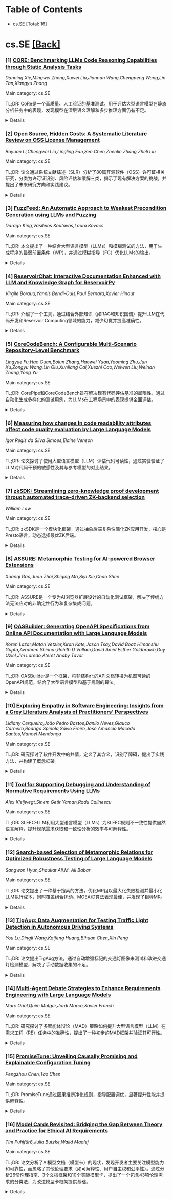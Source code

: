 <div id=toc></div>

# Table of Contents

- [cs.SE](#cs.SE) [Total: 16]


<div id='cs.SE'></div>

# cs.SE [[Back]](#toc)

### [1] [CORE: Benchmarking LLMs Code Reasoning Capabilities through Static Analysis Tasks](https://arxiv.org/abs/2507.05269)
*Danning Xie,Mingwei Zheng,Xuwei Liu,Jiannan Wang,Chengpeng Wang,Lin Tan,Xiangyu Zhang*

Main category: cs.SE

TL;DR: CoRe是一个高质量、人工验证的基准测试，用于评估大型语言模型在静态分析任务中的表现，发现模型在深层语义理解和多步推理方面仍有不足。


<details>
  <summary>Details</summary>
Motivation: 现有基准测试主要关注端到端结果（如代码修复或生成），而忽略了模型对程序语义推理的能力，因此需要专门的评估工具。

Method: 提出CoRe基准，包含12,553个任务实例，涵盖C/C++、Java和Python中的数据依赖、控制依赖和信息流任务，采用语义感知的多样化采样策略。

Result: 评估10种主流LLM，发现它们在依赖识别上表现良好，但在深层语义理解和多步推理任务中仍有困难。

Conclusion: CoRe揭示了LLM在复杂控制结构和反向依赖模式等挑战，为提升其代码推理能力提供了方向。

Abstract: Large language models (LLMs) have been widely adopted across diverse software
engineering domains, such as code generation, program repair, and vulnerability
detection. These applications require understanding beyond surface-level code
patterns: value propagation, control flow, and interdependence between program
elements. However, existing benchmarks primarily evaluate end-to-end outcomes,
such as whether code is correctly repaired or generated, leaving the models
ability for program semantic reasoning underexplored. This work presents CoRe,
a high-quality, human-verified benchmark designed to evaluate LLMs on
fundamental static analysis tasks. CoRe includes 12,553 task instances spanning
data dependency, control dependency, and information flow across programs
written in C/C++, Java, and Python. To ensure semantic diversity and reasoning
complexity, we propose a semantics-aware diverse sampling strategy that selects
targets and task instances based on structural coverage and dependency depth.
We evaluate 10 mainstream LLMs and show that, while they perform well at
identifying dependencies, models still struggle with tasks that require deeper
semantic understanding and multi-step reasoning. We further conduct qualitative
analyses to uncover key challenges, such as complex control structures and
backward dependency patterns, offering insights into improving LLMs code
reasoning capabilities.

</details>


### [2] [Open Source, Hidden Costs: A Systematic Literature Review on OSS License Management](https://arxiv.org/abs/2507.05270)
*Boyuan Li,Chengwei Liu,Lingling Fan,Sen Chen,Zhenlin Zhang,Zheli Liu*

Main category: cs.SE

TL;DR: 论文通过系统文献综述（SLR）分析了80篇开源软件（OSS）许可证相关研究，分类为许可证识别、风险评估和缓解三类，揭示了现有解决方案的挑战，并提出了未来研究方向和实践建议。


<details>
  <summary>Details</summary>
Motivation: 现代软件开发中集成第三方组件虽高效创新，但许可证风险可能导致法律和运营问题。现有研究和工具仍有局限，且开源许可证和生成式软件工程技术的快速发展对风险管理提出更高要求。

Method: 通过系统文献综述（SLR）分析80篇开源许可证相关论文，分类为许可证识别、风险评估和缓解三类。

Result: 揭示了现有解决方案的不足，提出了未来研究方向（如结合生成式技术）和实践建议，以促进学术界与工业界的合作。

Conclusion: 论文为开源许可证风险管理提供了系统性总结，旨在推动软件工程社区对合法风险的生态治理。

Abstract: Integrating third-party software components is a common practice in modern
software development, offering significant advantages in terms of efficiency
and innovation. However, this practice is fraught with risks related to
software licensing. A lack of understanding may lead to disputes, which can
pose serious legal and operational challenges. To these ends, both academia and
industry have conducted various investigations and proposed solutions and tools
to deal with these challenges. However, significant limitations still remain.
Moreover, the rapid evolution of open-source software (OSS) licenses, as well
as the rapidly incorporated generative software engineering techniques, such as
large language models for code (CodeLLMs), are placing greater demands on the
systematic management of software license risks. To unveil the severe
challenges and explore possible future directions, we conduct the first
systematic literature review (SLR) on 80 carefully selected OSS license-related
papers, classifying existing research into three key categories, i.e., license
identification, license risk assessment, and license risk mitigation. Based on
these, we discuss challenges in existing solutions, conclude the opportunities
to shed light on future research directions and offer practical recommendations
for practitioners. We hope this thorough review will help bridge the gaps
between academia and industry and accelerate the ecosystem-wide governance of
legitimate software risks within the software engineering community.

</details>


### [3] [FuzzFeed: An Automatic Approach to Weakest Precondition Generation using LLMs and Fuzzing](https://arxiv.org/abs/2507.05272)
*Daragh King,Vasileios Koutavas,Laura Kovacs*

Main category: cs.SE

TL;DR: 本文提出了一种结合大型语言模型（LLMs）和模糊测试的方法，用于生成程序的最弱前置条件（WP），并通过模糊指导（FG）优化LLMs的输出。


<details>
  <summary>Details</summary>
Motivation: 生成程序的最弱前置条件（WP）在验证和运行时错误检查等领域具有重要应用价值，但传统方法效率有限。

Method: 结合LLMs和模糊测试，引入模糊指导（FG）通过程序执行反馈优化LLMs生成的WP候选。

Result: 实验表明，LLMs能生成可行的WP候选，且FG能显著提升其生成质量。

Conclusion: LLMs结合FG是一种有效生成WP的方法，具有实际应用潜力。

Abstract: The weakest precondition (WP) of a program describes the largest set of
initial states from which all terminating executions of the program satisfy a
given postcondition. The generation of WPs is an important task with practical
applications in areas ranging from verification to run-time error checking.
  This paper proposes the combination of Large Language Models (LLMs) and fuzz
testing for generating WPs. In pursuit of this goal, we introduce Fuzzing
Guidance (FG); FG acts as a means of directing LLMs towards correct WPs using
program execution feedback. FG utilises fuzz testing for approximately checking
the validity and weakness of candidate WPs, this information is then fed back
to the LLM as a means of context refinement.
  We demonstrate the effectiveness of our approach on a comprehensive benchmark
set of deterministic array programs in Java. Our experiments indicate that LLMs
are capable of producing viable candidate WPs, and that this ability can be
practically enhanced through FG.

</details>


### [4] [ReservoirChat: Interactive Documentation Enhanced with LLM and Knowledge Graph for ReservoirPy](https://arxiv.org/abs/2507.05279)
*Virgile Boraud,Yannis Bendi-Ouis,Paul Bernard,Xavier Hinaut*

Main category: cs.SE

TL;DR: 介绍了一个工具，通过结合外部知识（如RAG和知识图谱）提升LLM在代码开发和Reservoir Computing领域的能力，减少幻觉并提高准确性。


<details>
  <summary>Details</summary>
Motivation: 解决LLM在代码开发和Reservoir Computing领域中的幻觉问题，提高生成内容的准确性。

Method: 采用Retrieval-Augmented Generation (RAG)和知识图谱技术，结合ReservoirPy库，提供交互式体验。

Result: 在编码任务上表现优于ChatGPT-4o和NotebookLM，且显著优于基础模型Codestral-22B。

Conclusion: 该工具在特定领域（如ReservoirPy）中表现出色，尤其在代码开发任务上具有优势。

Abstract: We introduce a tool designed to improve the capabilities of Large Language
Models (LLMs) in assisting with code development using the ReservoirPy library,
as well as in answering complex questions in the field of Reservoir Computing.
By incorporating external knowledge through Retrieval-Augmented Generation
(RAG) and knowledge graphs, our approach aims to reduce hallucinations and
increase the factual accuracy of generated responses. The system provides an
interactive experience similar to ChatGPT, tailored specifically for
ReservoirPy, enabling users to write, debug, and understand Python code while
accessing reliable domain-specific insights. In our evaluation, while
proprietary models such as ChatGPT-4o and NotebookLM performed slightly better
on general knowledge questions, our model outperformed them on coding tasks and
showed a significant improvement over its base model, Codestral-22B.

</details>


### [5] [CoreCodeBench: A Configurable Multi-Scenario Repository-Level Benchmark](https://arxiv.org/abs/2507.05281)
*Lingyue Fu,Hao Guan,Bolun Zhang,Haowei Yuan,Yaoming Zhu,Jun Xu,Zongyu Wang,Lin Qiu,Xunliang Cai,Xuezhi Cao,Weiwen Liu,Weinan Zhang,Yong Yu*

Main category: cs.SE

TL;DR: CorePipe和CoreCodeBench旨在解决现有代码评估基准的局限性，通过自动化生成多样化的测试用例，为LLMs在工程场景中的表现提供全面评估。


<details>
  <summary>Details</summary>
Motivation: 现有代码评估基准在多样性和可控性上存在不足，无法全面反映LLMs在真实工程场景中的表现。

Method: 提出CorePipe自动化管道生成测试用例，并构建CoreCodeBench多场景可配置基准，包含原子问题和复合问题。

Result: 实验评估了16种LLMs，揭示了它们在工程场景中的不同能力和多维表现。

Conclusion: CoreCodeBench为LLMs在真实工程项目中的适用性提供了全面评估工具。

Abstract: As Large Language Models (LLMs) demonstrate increasingly sophisticated code
processing capabilities, evaluating their performance on engineering-level code
remains challenging. Existing repository-level benchmarks primarily focus on
single scenarios, such as code generation or bug fixing, without adequately
capturing the diversity and complexity of real-world software or project
engineering workflows. Furthermore, these benchmarks suffer from limited
controllability in question positioning and reliability issues in their
generated test cases. To address these limitations, we present CorePipe, a
fully automated pipeline that converts repositories into comprehensive test
cases, and introduce CoreCodeBench, a configurable multi-scenario
repository-level benchmark. To simulate real engineering scenarios, CorePipe
generates three types of atomic questions (Development, BugFix, and Test-Driven
Development) specifically targeting core code segments. These atomic questions
are further combined into three types of composite questions, with difficulty
levels flexibly adjusted through hyperparameter tuning. CoreCodeBench provides
a comprehensive and extensive repository-level benchmark to investigate the
applicability of LLMs in real-world engineering projects. Experiments with 16
LLMs across diverse scenarios reveal varying capabilities and offer
multi-dimensional insights into LLM performance in engineering contexts. The
code for CorePipe is available at
https://github.com/AGI-Eval-Official/CoreCodeBench, and the data for
CoreCodeBench can be accessed at
https://huggingface.co/collections/tubehhh/corecodebench-68256d2faabf4b1610a08caa.

</details>


### [6] [Measuring how changes in code readability attributes affect code quality evaluation by Large Language Models](https://arxiv.org/abs/2507.05289)
*Igor Regis da Silva Simoes,Elaine Venson*

Main category: cs.SE

TL;DR: 论文探讨了使用大型语言模型（LLM）评估代码可读性，通过实验验证了LLM对代码干预的敏感性及其与参考模型的对比结果。


<details>
  <summary>Details</summary>
Motivation: 代码可读性是代码质量的重要方面，但现有评估方法存在主观性和不一致性，需要一种标准化、可重复的评估方式。

Method: 通过准实验研究，测试9种LLM对三种代码干预（删除注释、替换标识符名称、重构代码）的反应，并与参考模型对比。

Result: LLM对干预敏感，与参考模型在原始和重构代码场景中一致性高，且表现出语义敏感性。响应存在一定变异性，但结果仍具统计显著性。

Conclusion: LLM在评估代码语义质量方面具有潜力，尤其在标识符名称、注释与代码目的的连贯性方面表现突出。

Abstract: Code readability is one of the main aspects of code quality, influenced by
various properties like identifier names, comments, code structure, and
adherence to standards. However, measuring this attribute poses challenges in
both industry and academia. While static analysis tools assess attributes such
as code smells and comment percentage, code reviews introduce an element of
subjectivity. This paper explores using Large Language Models (LLMs) to
evaluate code quality attributes related to its readability in a standardized,
reproducible, and consistent manner. We conducted a quasi-experiment study to
measure the effects of code changes on Large Language Model (LLM)s
interpretation regarding its readability quality attribute. Nine LLMs were
tested, undergoing three interventions: removing comments, replacing identifier
names with obscure names, and refactoring to remove code smells. Each
intervention involved 10 batch analyses per LLM, collecting data on response
variability. We compared the results with a known reference model and tool. The
results showed that all LLMs were sensitive to the interventions, with
agreement with the reference classifier being high for the original and
refactored code scenarios. The LLMs demonstrated a strong semantic sensitivity
that the reference model did not fully capture. A thematic analysis of the LLMs
reasoning confirmed their evaluations directly reflected the nature of each
intervention. The models also exhibited response variability, with 9.37% to
14.58% of executions showing a standard deviation greater than zero, indicating
response oscillation, though this did not always compromise the statistical
significance of the results. LLMs demonstrated potential for evaluating
semantic quality aspects, such as coherence between identifier names, comments,
and documentation with code purpose.

</details>


### [7] [zkSDK: Streamlining zero-knowledge proof development through automated trace-driven ZK-backend selection](https://arxiv.org/abs/2507.05294)
*William Law*

Main category: cs.SE

TL;DR: zkSDK是一个模块化框架，通过抽象后端复杂性简化ZK应用开发，核心是Presto语言，动态选择最优ZK后端。


<details>
  <summary>Details</summary>
Motivation: ZK开发者面临众多后端选择，学习曲线陡峭且体验碎片化，zkSDK旨在解决这一问题。

Method: 开发zkSDK框架，集成Presto语言和动态选择算法，自动评估并选择最优ZK后端。

Result: 通过实际工作负载分析，zkSDK能有效选择最适合的后端，提升开发体验。

Conclusion: zkSDK为ZK开发提供了无缝且用户友好的解决方案，优化了后端选择流程。

Abstract: The rapid advancement of creating Zero-Knowledge (ZK) programs has led to the
development of numerous tools designed to support developers. Popular options
include being able to write in general-purpose programming languages like Rust
from Risc Zero. Other languages exist like Circom, Lib-snark, and Cairo.
However, developers entering the ZK space are faced with many different ZK
backends to choose from, leading to a steep learning curve and a fragmented
developer experience across different platforms. As a result, many developers
tend to select a single ZK backend and remain tied to it. This thesis
introduces zkSDK, a modular framework that streamlines ZK application
development by abstracting the backend complexities. At the core of zkSDK is
Presto, a custom Python-like programming language that enables the profiling
and analysis of a program to assess its computational workload intensity.
Combined with user-defined criteria, zkSDK employs a dynamic selection
algorithm to automatically choose the optimal ZK-proving backend. Through an
in-depth analysis and evaluation of real-world workloads, we demonstrate that
zkSDK effectively selects the best-suited backend from a set of supported ZK
backends, delivering a seamless and user-friendly development experience.

</details>


### [8] [ASSURE: Metamorphic Testing for AI-powered Browser Extensions](https://arxiv.org/abs/2507.05307)
*Xuanqi Gao,Juan Zhai,Shiqing Ma,Siyi Xie,Chao Shen*

Main category: cs.SE

TL;DR: ASSURE是一个专为AI浏览器扩展设计的自动化测试框架，解决了传统方法无法应对的非确定性行为和复杂集成问题。


<details>
  <summary>Details</summary>
Motivation: AI浏览器扩展的测试和可靠性保障面临前所未有的挑战，传统方法和现有LLM测试方法均无法有效解决。

Method: ASSURE包含三个组件：模块化测试用例生成引擎、自动化执行框架和可配置验证管道。

Result: 在六个广泛使用的AI浏览器扩展中，ASSURE识别了531个问题，测试吞吐量比手动方法提高了6.4倍。

Conclusion: ASSURE为AI浏览器扩展的测试提供了高效、全面的解决方案，适合集成到开发流程中。

Abstract: The integration of Large Language Models (LLMs) into browser extensions has
revolutionized web browsing, enabling sophisticated functionalities like
content summarization, intelligent translation, and context-aware writing
assistance. However, these AI-powered extensions introduce unprecedented
challenges in testing and reliability assurance. Traditional browser extension
testing approaches fail to address the non-deterministic behavior,
context-sensitivity, and complex web environment integration inherent to
LLM-powered extensions. Similarly, existing LLM testing methodologies operate
in isolation from browser-specific contexts, creating a critical gap in
effective evaluation frameworks. To bridge this gap, we present ASSURE, a
modular automated testing framework specifically designed for AI-powered
browser extensions. ASSURE comprises three principal components: (1) a modular
test case generation engine that supports plugin-based extension of testing
scenarios, (2) an automated execution framework that orchestrates the complex
interactions between web content, extension processing, and AI model behavior,
and (3) a configurable validation pipeline that systematically evaluates
behavioral consistency and security invariants rather than relying on exact
output matching. Our evaluation across six widely-used AI browser extensions
demonstrates ASSURE's effectiveness, identifying 531 distinct issues spanning
security vulnerabilities, metamorphic relation violations, and content
alignment problems. ASSURE achieves 6.4x improved testing throughput compared
to manual approaches, detecting critical security vulnerabilities within 12.4
minutes on average. This efficiency makes ASSURE practical for integration into
development pipelines, offering a comprehensive solution to the unique
challenges of testing AI-powered browser extensions.

</details>


### [9] [OASBuilder: Generating OpenAPI Specifications from Online API Documentation with Large Language Models](https://arxiv.org/abs/2507.05316)
*Koren Lazar,Matan Vetzler,Kiran Kate,Jason Tsay,David Boaz Himanshu Gupta,Avraham Shinnar,Rohith D Vallam,David Amid Esther Goldbraich,Guy Uziel,Jim Laredo,Ateret Anaby Tavor*

Main category: cs.SE

TL;DR: OASBuilder是一个框架，将非结构化的API文档转换为机器可读的OpenAPI规范，结合了大型语言模型和基于规则的算法。


<details>
  <summary>Details</summary>
Motivation: 在线API文档多为非结构化HTML，手动转换为结构化格式耗时费力。

Method: 通过结合大型语言模型和基于规则的算法，利用文档网页结构知识，构建转换管道。

Result: 实验表明，OASBuilder能处理数百种API，生成有效的OpenAPI规范，涵盖大部分原始文档信息。

Conclusion: OASBuilder在企业环境中成功应用，节省大量手动时间，使复杂API更易于LLMs使用。

Abstract: AI agents and business automation tools interacting with external web
services require standardized, machine-readable information about their APIs in
the form of API specifications. However, the information about APIs available
online is often presented as unstructured, free-form HTML documentation,
requiring external users to spend significant time manually converting it into
a structured format. To address this, we introduce OASBuilder, a novel
framework that transforms long and diverse API documentation pages into
consistent, machine-readable API specifications. This is achieved through a
carefully crafted pipeline that integrates large language models and rule-based
algorithms which are guided by domain knowledge of the structure of
documentation webpages. Our experiments demonstrate that OASBuilder generalizes
well across hundreds of APIs, and produces valid OpenAPI specifications that
encapsulate most of the information from the original documentation. OASBuilder
has been successfully implemented in an enterprise environment, saving
thousands of hours of manual effort and making hundreds of complex enterprise
APIs accessible as tools for LLMs.

</details>


### [10] [Exploring Empathy in Software Engineering: Insights from a Grey Literature Analysis of Practitioners' Perspectives](https://arxiv.org/abs/2507.05325)
*Lidiany Cerqueira,João Pedro Bastos,Danilo Neves,Glauco Carneiro,Rodrigo Spínola,Sávio Freire,José Amancio Macedo Santos,Manoel Mendonça*

Main category: cs.SE

TL;DR: 研究探讨了软件开发中的共情，定义了其含义，识别了障碍，提出了实践方法，并构建了概念框架。


<details>
  <summary>Details</summary>
Motivation: 共情是软件开发中未被充分研究的关键社交技能，对沟通和协作至关重要。

Method: 通过分析55篇DEV和Medium文章，并辅以专家调查，进行定性内容分析。

Result: 提出了共情的定义，识别了障碍（如毒性文化和技术过度关注），提出了促进共情的实践方法，并展示了积极效果（如改善协作和减少压力）。

Conclusion: 构建的概念框架被认为清晰且有价值，未来将探索共情在软件开发中的更广泛影响。

Abstract: Context. Empathy, a key social skill, is essential for communication and
collaboration in SE but remains an under-researched topic. Aims. This study
investigates empathy in SE from practitioners' perspectives, aiming to
characterize its meaning, identify barriers, discuss practices to overcome
them, and explore its effects. Method. A qualitative content analysis was
conducted on 55 web articles from DEV and Medium, two communities widely used
by practitioners. To strengthen our findings, we conducted a follow-up survey
with empathy experts. Results. The study proposes a definition of empathy in
SE, identifies barriers such as toxic culture and excessive technical focus,
practices to foster empathy in teams, and outcomes, including improved
collaboration, communication, and reduced anxiety, frustration, and stress.
These findings are synthesized into a conceptual framework. Conclusion. Survey
results indicate the framework is clear, valuable, and raises empathy
awareness, with suggestions for improvements and integration into training.
This study paves the way for improving team dynamics by addressing barriers and
offering strategies to cultivate empathy. Future work will explore empathy's
broader implications in SE practice.

</details>


### [11] [Tool for Supporting Debugging and Understanding of Normative Requirements Using LLMs](https://arxiv.org/abs/2507.05504)
*Alex Kleijwegt,Sinem Getir Yaman,Radu Calinescu*

Main category: cs.SE

TL;DR: SLEEC-LLM利用大型语言模型（LLMs）为SLEEC规则不一致性提供自然语言解释，提升规范需求获取和一致性分析的效率与可解释性。


<details>
  <summary>Details</summary>
Motivation: 规范需求（SLEEC）的识别和管理复杂且易错，现有方法的技术性结果对非技术用户不友好，阻碍了理解与迭代效率。

Method: 提出SLEEC-LLM工具，利用LLMs将形式验证结果转化为自然语言解释。

Result: 通过两个真实案例研究验证了SLEEC-LLM在提升效率和可解释性方面的有效性。

Conclusion: SLEEC-LLM为非技术用户提供了更直观的工具，优化了规范需求的获取与分析过程。

Abstract: Normative requirements specify social, legal, ethical, empathetic, and
cultural (SLEEC) norms that must be observed by a system. To support the
identification of SLEEC requirements, numerous standards and regulations have
been developed. These requirements are typically defined by stakeholders in the
non-technical system with diverse expertise (e.g., ethicists, lawyers, social
scientists). Hence, ensuring their consistency and managing the requirement
elicitation process are complex and error-prone tasks. Recent research has
addressed this challenge using domain-specific languages to specify normative
requirements as rules, whose consistency can then be analyzed with formal
methods. Nevertheless, these approaches often present the results from formal
verification tools in a way that is inaccessible to non-technical users. This
hinders understanding and makes the iterative process of eliciting and
validating these requirements inefficient in terms of both time and effort. To
address this problem, we introduce SLEEC-LLM, a tool that uses large language
models (LLMs) to provide natural-language interpretations for model-checking
counterexamples corresponding to SLEEC rule inconsistencies. SLEEC-LLM improves
the efficiency and explainability of normative requirements elicitation and
consistency analysis. To demonstrate its effectiveness, we summarise its use in
two real-world case studies involving non-technical stakeholders.

</details>


### [12] [Search-based Selection of Metamorphic Relations for Optimized Robustness Testing of Large Language Models](https://arxiv.org/abs/2507.05565)
*Sangwon Hyun,Shaukat Ali,M. Ali Babar*

Main category: cs.SE

TL;DR: 论文提出了一种基于搜索的方法，优化MR组以最大化失败检测并最小化LLM执行成本，同时覆盖组合扰动。MOEA/D算法表现最佳，并发现了银弹MR。


<details>
  <summary>Details</summary>
Motivation: 现有LLM测试研究多限于自动生成测试用例（MRs），且仅考虑单一扰动MRs，缺乏对MR选择的优化和组合扰动的覆盖。

Method: 提出搜索过程，实现四种搜索算法（Single-GA、NSGA-II、SPEA2、MOEA/D）优化MR选择，覆盖组合扰动。

Result: MOEA/D算法在优化MR空间方面表现最佳，并发现银弹MRs能有效混淆LLM。

Conclusion: 研究为LLM稳健性评估提供了优化测试的基础问题和基于搜索的解决方案。

Abstract: Assessing the trustworthiness of Large Language Models (LLMs), such as
robustness, has garnered significant attention. Recently, metamorphic testing
that defines Metamorphic Relations (MRs) has been widely applied to evaluate
the robustness of LLM executions. However, the MR-based robustness testing
still requires a scalable number of MRs, thereby necessitating the optimization
of selecting MRs. Most extant LLM testing studies are limited to automatically
generating test cases (i.e., MRs) to enhance failure detection. Additionally,
most studies only considered a limited test space of single perturbation MRs in
their evaluation of LLMs. In contrast, our paper proposes a search-based
approach for optimizing the MR groups to maximize failure detection and
minimize the LLM execution cost. Moreover, our approach covers the
combinatorial perturbations in MRs, facilitating the expansion of test space in
the robustness assessment. We have developed a search process and implemented
four search algorithms: Single-GA, NSGA-II, SPEA2, and MOEA/D with novel
encoding to solve the MR selection problem in the LLM robustness testing. We
conducted comparative experiments on the four search algorithms along with a
random search, using two major LLMs with primary Text-to-Text tasks. Our
statistical and empirical investigation revealed two key findings: (1) the
MOEA/D algorithm performed the best in optimizing the MR space for LLM
robustness testing, and (2) we identified silver bullet MRs for the LLM
robustness testing, which demonstrated dominant capabilities in confusing LLMs
across different Text-to-Text tasks. In LLM robustness assessment, our research
sheds light on the fundamental problem for optimized testing and provides
insights into search-based solutions.

</details>


### [13] [TigAug: Data Augmentation for Testing Traffic Light Detection in Autonomous Driving Systems](https://arxiv.org/abs/2507.05932)
*You Lu,Dingji Wang,Kaifeng Huang,Bihuan Chen,Xin Peng*

Main category: cs.SE

TL;DR: 论文提出TigAug方法，通过自动增强标记的交通灯图像来测试和改进交通灯检测模型，解决了手动数据收集的不足。


<details>
  <summary>Details</summary>
Motivation: 自动驾驶系统（ADS）中交通灯检测模型的测试缺乏自动化方法，手动数据收集效率低且难以覆盖多样环境。

Method: 构建基于天气、相机和交通灯特性的蜕变关系和变换家族，自动生成增强图像用于测试和模型改进。

Result: 实验表明TigAug能有效测试模型、高效合成图像，且生成图像具有可接受的自然度。

Conclusion: TigAug为交通灯检测模型的测试和改进提供了一种自动化解决方案。

Abstract: Autonomous vehicle technology has been developed in the last decades with
recent advances in sensing and computing technology. There is an urgent need to
ensure the reliability and robustness of autonomous driving systems (ADSs).
Despite the recent achievements in testing various ADS modules, little
attention has been paid on the automated testing of traffic light detection
models in ADSs. A common practice is to manually collect and label traffic
light data. However, it is labor-intensive, and even impossible to collect
diverse data under different driving environments.
  To address these problems, we propose and implement TigAug to automatically
augment labeled traffic light images for testing traffic light detection models
in ADSs. We construct two families of metamorphic relations and three families
of transformations based on a systematic understanding of weather environments,
camera properties, and traffic light properties. We use augmented images to
detect erroneous behaviors of traffic light detection models by
transformation-specific metamorphic relations, and to improve the performance
of traffic light detection models by retraining. Large-scale experiments with
four state-of-the-art traffic light detection models and two traffic light
datasets have demonstrated that i) TigAug is effective in testing traffic light
detection models, ii) TigAug is efficient in synthesizing traffic light images,
and iii) TigAug generates traffic light images with acceptable naturalness.

</details>


### [14] [Multi-Agent Debate Strategies to Enhance Requirements Engineering with Large Language Models](https://arxiv.org/abs/2507.05981)
*Marc Oriol,Quim Motger,Jordi Marco,Xavier Franch*

Main category: cs.SE

TL;DR: 研究探讨了多智能体辩论（MAD）策略如何提升大型语言模型（LLM）在需求工程（RE）任务中的准确性，提出了一种初步的MAD框架并验证其可行性。


<details>
  <summary>Details</summary>
Motivation: 现有方法（如提示工程、模型微调）将LLM视为孤立黑箱，缺乏迭代优化和协作，限制了鲁棒性和适应性。受人类辩论启发，研究探索MAD策略是否能提升RE任务性能。

Method: 系统研究了现有MAD策略，提出分类法，并初步实现了一个基于MAD的RE分类框架进行测试。

Result: 研究总结了MAD策略的核心特征，初步评估表明MAD在RE分类中具有可行性。

Conclusion: MAD为提升LLM在RE任务中的准确性提供了新思路，为未来研究奠定了基础。

Abstract: Context: Large Language Model (LLM) agents are becoming widely used for
various Requirements Engineering (RE) tasks. Research on improving their
accuracy mainly focuses on prompt engineering, model fine-tuning, and retrieval
augmented generation. However, these methods often treat models as isolated
black boxes - relying on single-pass outputs without iterative refinement or
collaboration, limiting robustness and adaptability. Objective: We propose
that, just as human debates enhance accuracy and reduce bias in RE tasks by
incorporating diverse perspectives, different LLM agents debating and
collaborating may achieve similar improvements. Our goal is to investigate
whether Multi-Agent Debate (MAD) strategies can enhance RE performance. Method:
We conducted a systematic study of existing MAD strategies across various
domains to identify their key characteristics. To assess their applicability in
RE, we implemented and tested a preliminary MAD-based framework for RE
classification. Results: Our study identified and categorized several MAD
strategies, leading to a taxonomy outlining their core attributes. Our
preliminary evaluation demonstrated the feasibility of applying MAD to RE
classification. Conclusions: MAD presents a promising approach for improving
LLM accuracy in RE tasks. This study provides a foundational understanding of
MAD strategies, offering insights for future research and refinements in RE
applications.

</details>


### [15] [PromiseTune: Unveiling Causally Promising and Explainable Configuration Tuning](https://arxiv.org/abs/2507.05995)
*Pengzhou Chen,Tao Chen*

Main category: cs.SE

TL;DR: PromiseTune通过因果推断净化规则，指导配置调优，显著提升性能并提供解释性。


<details>
  <summary>Details</summary>
Motivation: 现代软件系统的高可配置性使配置调优成为关键，但现有方法在探索与利用间难以平衡，且缺乏对潜在优化区域的了解。

Method: 提出PromiseTune，通过学习并因果净化规则，近似反映潜在优化区域，指导调优并缓解探索与利用的权衡问题。

Result: 在12个系统和不同预算下，PromiseTune性能显著优于其他11种方法，排名提升42%，并提供更丰富的解释信息。

Conclusion: PromiseTune通过因果规则指导调优，有效提升性能并增强结果的可解释性。

Abstract: The high configurability of modern software systems has made configuration
tuning a crucial step for assuring system performance, e.g., latency or
throughput. However, given the expensive measurements, large configuration
space, and rugged configuration landscape, existing tuners suffer
ineffectiveness due to the difficult balance of budget utilization between
exploring uncertain regions (for escaping from local optima) and exploiting
guidance of known good configurations (for fast convergence). The root cause is
that we lack knowledge of where the promising regions lay, which also causes
challenges in the explainability of the results.
  In this paper, we propose PromiseTune that tunes configuration guided by
causally purified rules. PromiseTune is unique in the sense that we learn
rules, which reflect certain regions in the configuration landscape, and purify
them with causal inference. The remaining rules serve as approximated
reflections of the promising regions, bounding the tuning to emphasize these
places in the landscape. This, as we demonstrate, can effectively mitigate the
impact of the exploration and exploitation trade-off. Those purified regions
can then be paired with the measured configurations to provide spatial
explainability at the landscape level. Comparing with 11 state-of-the-art
tuners on 12 systems and varying budgets, we show that PromiseTune performs
significantly better than the others with $42\%$ superior rank to the overall
second best while providing richer information to explain the hidden system
characteristics.

</details>


### [16] [Model Cards Revisited: Bridging the Gap Between Theory and Practice for Ethical AI Requirements](https://arxiv.org/abs/2507.06014)
*Tim Puhlfürß,Julia Butzke,Walid Maalej*

Main category: cs.SE

TL;DR: 论文分析了AI模型文档（模型卡）的现状，发现开发者主要关注模型能力和可靠性，而忽略了其他伦理要求（如可解释性、用户自主权和公平性）。通过分析26份伦理指南、3个文档框架和10个实际模型卡，提出了一个包含43项伦理需求的分类法，为改进模型卡框架提供基础。


<details>
  <summary>Details</summary>
Motivation: 当前AI模型文档实践不足，未能满足伦理法律和标准的要求，需填补这一差距。

Method: 对26份伦理指南、3个AI文档框架、3项定量研究和10个实际模型卡进行主题分析，识别并分类43项伦理需求。

Result: 开发者主要关注模型能力和可靠性，忽视了可解释性、用户自主权和公平性等伦理方面。

Conclusion: 提出了一个分类法，为全面满足伦理需求的模型卡框架奠定基础。

Abstract: Model cards are the primary documentation framework for developers of
artificial intelligence (AI) models to communicate critical information to
their users. Those users are often developers themselves looking for relevant
documentation to ensure that their AI systems comply with the ethical
requirements of existing laws, guidelines, and standards. Recent studies
indicate inadequate model documentation practices, suggesting a gap between AI
requirements and current practices in model documentation. To understand this
gap and provide actionable guidance to bridge it, we conducted a thematic
analysis of 26 guidelines on ethics and AI, three AI documentation frameworks,
three quantitative studies of model cards, and ten actual model cards. We
identified a total of 43 ethical requirements relevant to model documentation
and organized them into a taxonomy featuring four themes and twelve sub-themes
representing ethical principles. Our findings indicate that model developers
predominantly emphasize model capabilities and reliability in the documentation
while overlooking other ethical aspects, such as explainability, user autonomy,
and fairness. This underscores the need for enhanced support in documenting
ethical AI considerations. Our taxonomy serves as a foundation for a revised
model card framework that holistically addresses ethical AI requirements.

</details>
